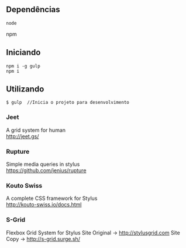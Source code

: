## Dependências
	node
  npm

## Iniciando
	npm i -g gulp
	npm i

## Utilizando
	$ gulp  //Inicia o projeto para desenvolvimento


### Jeet
  A grid system for human  
  http://jeet.gs/
   
### Rupture
  Simple media queries in stylus  
  https://github.com/jenius/rupture
  
### Kouto Swiss
  A complete CSS framework for Stylus  
  http://kouto-swiss.io/docs.html

### S-Grid
  Flexbox Grid System for Stylus
  Site Original -> http://stylusgrid.com
  Site Copy     -> http://s-grid.surge.sh/